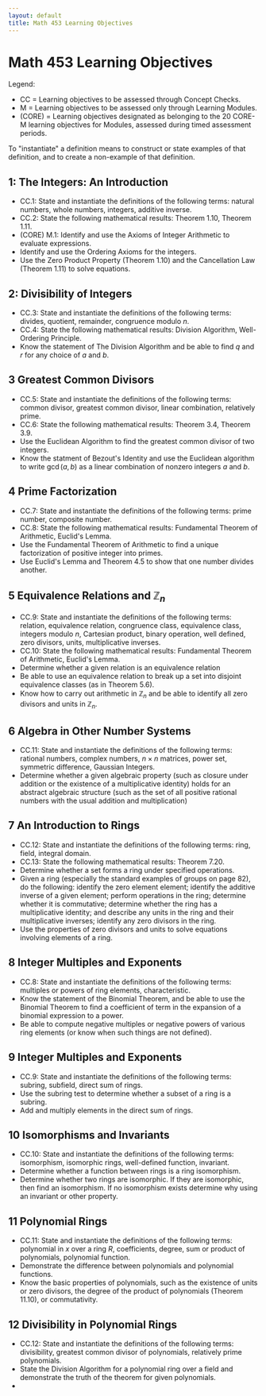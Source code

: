 ```yaml
---
layout: default
title: Math 453 Learning Objectives
---
```

# Math 453 Learning Objectives	

Legend: 

+ CC = Learning objectives to be assessed through Concept Checks. 
+ M = Learning objectives to be assessed only through Learning Modules.
+ (CORE) = Learning objectives designated as belonging to the 20 CORE-M learning objectives for Modules, assessed during timed assessment periods.

To "instantiate" a definition means to construct or state examples of that definition, and to create a non-example of that definition. 

## 1: The Integers: An Introduction

+ CC.1: State and instantiate the definitions of the following terms: natural numbers, whole numbers, integers, additive inverse.
+ CC.2: State the following mathematical results: Theorem 1.10, Theorem 1.11.
+ (CORE) M.1: Identify and use the Axioms of Integer Arithmetic to evaluate expressions.
+ Identify and use the Ordering Axioms for the integers.
+ Use the Zero Product Property (Theorem 1.10) and the Cancellation Law (Theorem 1.11) to solve equations.

## 2: Divisibility of Integers

+ CC.3: State and instantiate the definitions of the following terms: divides, quotient, remainder, congruence modulo $n$.
+ CC.4: State the following mathematical results: Division Algorithm, Well-Ordering Principle.
+ Know the statement of The Division Algorithm and be able to find $q$ and $r$ for any choice of $a$ and $b$.

## 3 Greatest Common Divisors

+ CC.5: State and instantiate the definitions of the following terms: common divisor, greatest common divisor, linear combination, relatively prime.
+ CC.6: State the following mathematical results: Theorem 3.4, Theorem 3.9.
+ Use the Euclidean Algorithm to find the greatest common divisor of two integers.
+ Know the statment of Bezout's Identity and use the Euclidean algorithm to write $\gcd(a,b)$ as a linear combination of nonzero integers $a$ and $b$.

## 4 Prime Factorization

+ CC.7: State and instantiate the definitions of the following terms: prime number, composite number.
+ CC.8: State the following mathematical results: Fundamental Theorem of Arithmetic, Euclid's Lemma.
+ Use the Fundamental Theorem of Arithmetic to find a unique factorization of positive integer into primes.
+ Use Euclid's Lemma and Theorem 4.5 to show that one number divides another.

## 5 Equivalence Relations and $\mathbb{Z}_n$

+ CC.9: State and instantiate the definitions of the following terms: relation, equivalence relation, congruence class, equivalence class, integers modulo $n$, Cartesian product, binary operation, well defined, zero divisors, units, multiplicative inverses.
+ CC.10: State the following mathematical results: Fundamental Theorem of Arithmetic, Euclid's Lemma.
+ Determine whether a given relation is an equivalence relation
+ Be able to use an equivalence relation to break up a set into disjoint equivalence classes (as in Theorem 5.6).
+ Know how to carry out arithmetic in $\mathbb{Z}_n$ and be able to identify all zero divisors and units in $\mathbb{Z}_n$.

## 6 Algebra in Other Number Systems

+ CC.11: State and instantiate the definitions of the following terms: rational numbers, complex numbers, $n\times n$ matrices, power set, symmetric difference, Gaussian Integers.
+ Determine whether a given algebraic property (such as closure under addition or the existence of a multiplicative identity) holds for an abstract algebraic structure (such as the set of all positive rational numbers with the usual addition and multiplication)

## 7 An Introduction to Rings

+ CC.12: State and instantiate the definitions of the following terms: ring, field, integral domain.
+ CC.13: State the following mathematical results: Theorem 7.20.
+ Determine whether a set forms a ring under specified operations.
+ Given a ring (especially the standard examples of groups on page 82), do the following: identify the zero element element; identify the additive inverse of a given element; perform operations in the ring; determine whether it is commutative; determine whether the ring has a multiplicative identity; and describe any units in the ring and their multiplicative inverses; identify any zero divisors in the ring.
+ Use the properties of zero divisors and units to solve equations involving elements of a ring.

## 8 Integer Multiples and Exponents

+ CC.8: State and instantiate the definitions of the following terms: multiples or powers of ring elements, characteristic.
+ Know the statement of the Binomial Theorem, and be able to use the Binomial Theorem to find a coefficient of term in the expansion of a binomial expression to a power.
+ Be able to compute negative multiples or negative powers of various ring elements (or know when such things are not defined).

## 9 Integer Multiples and Exponents

+ CC.9: State and instantiate the definitions of the following terms: subring, subfield, direct sum of rings.
+ Use the subring test to determine whether a subset of a ring is a subring.
+ Add and multiply elements in the direct sum of rings.


## 10 Isomorphisms and Invariants
+ CC.10: State and instantiate the definitions of the following terms: isomorphism, isomorphic rings, well-defined function, invariant.
+ Determine whether a function between rings is a ring isomorphism.
+ Determine whether two rings are isomorphic. If they are isomorphic, then find an isomorphism. If no isomorphism exists determine why using an invariant or other property.

## 11 Polynomial Rings
+ CC.11: State and instantiate the definitions of the following terms: polynomial in $x$ over a ring $R$, coefficients, degree, sum or product of polynomials, polynomial function.
+ Demonstrate the difference between polynomials and polynomial functions.
+ Know the basic properties of polynomials, such as the existence of units or zero divisors, the degree of the product of polynomials (Theorem 11.10), or commutativity.

## 12 Divisibility in Polynomial Rings
+ CC.12: State and instantiate the definitions of the following terms: divisibility, greatest common divisor of polynomials, relatively prime polynomials.
+ State the Division Algorithm for a polynomial ring over a field and demonstrate the truth of the theorem for given polynomials.
+ 








